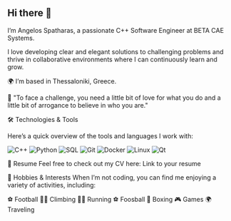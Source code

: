 ## Hi there 👋

I’m Angelos Spatharas, a passionate C++ Software Engineer at BETA CAE Systems.

I love developing clear and elegant solutions to challenging problems and thrive in collaborative environments where I can continuously learn and grow.

🌍 I’m based in Thessaloniki, Greece.

🌟 "To face a challenge, you need a little bit of love for what you do and a little bit of arrogance to believe in who you are."

🛠️ Technologies & Tools

Here’s a quick overview of the tools and languages I work with:

![C++](https://img.shields.io/badge/-C++-00599C?style=flat-square&logo=c%2B%2B&logoColor=white) ![Python](https://img.shields.io/badge/-Python-FFD43B?style=flat-square&logo=python&logoColor=blue) ![SQL](https://img.shields.io/badge/-SQL-4479A1?style=flat-square&logo=sql&logoColor=white) ![Git](https://img.shields.io/badge/-Git-black?style=flat-square&logo=git&logoColor=white) ![Docker](https://img.shields.io/badge/-Docker-2496ED?style=flat-square&logo=docker&logoColor=white) ![Linux](https://img.shields.io/badge/-Linux-FCC624?style=flat-square&logo=linux&logoColor=black) ![Qt](https://img.shields.io/badge/-Qt-41CD52?style=flat-square&logo=qt&logoColor=white)

📄 Resume
Feel free to check out my CV here: Link to your resume

💪 Hobbies & Interests
When I’m not coding, you can find me enjoying a variety of activities, including:

⚽ Football
🧗‍♂️ Climbing
🏃‍♂️ Running
⚽ Foosball
🥊 Boxing
🎮 Games
🌍 Traveling

